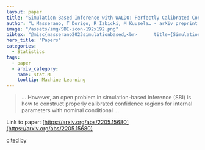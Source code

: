 ```yaml
---
layout: paper
title: "Simulation-Based Inference with WALDO: Perfectly Calibrated Confidence Regions Using Any Prediction or Posterior Estimation Algorithm"
author: "L Masserano, T Dorigo, R Izbicki, M Kuusela… - arXiv preprint arXiv …, 2022 - arxiv.org"
image: "/assets/img/SBI-icon-192x192.png"
bibtex: "@misc{masserano2023simulationbased,<br>      title={Simulation-Based Inference with Waldo: Confidence Regions by Leveraging Prediction Algorithms or Posterior Estimators for Inverse Problems}, <br>      author={Luca Masserano and Tommaso Dorigo and Rafael Izbicki and Mikael Kuusela and Ann B. Lee},<br>      year={2023},<br>      eprint={2205.15680},<br>      archivePrefix={arXiv},<br>      primaryClass={stat.ML}<br>}"
hero_title: "Papers"
categories:
  - Statistics
tags:
  - paper
  - arxiv_category:
    name: stat.ML
    tooltip: Machine Learning
---
```

>… However, an open problem in simulation-based inference (SBI) is how to construct properly calibrated confidence regions for internal parameters with nominal conditional …

Link to paper: [https://arxiv.org/abs/2205.15680](https://arxiv.org/abs/2205.15680)

[cited by](https://scholar.google.com/scholar?cites=11065092708730105260&as_sdt=2005&sciodt=0,5&hl=en&num=20)
